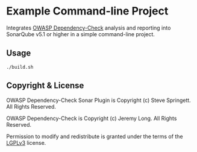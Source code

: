 Example Command-line Project
=====================================

Integrates [OWASP Dependency-Check] analysis and reporting into SonarQube v5.1 or higher in a simple command-line project.

Usage
-------------------

```
./build.sh
```

Copyright & License
-------------------

OWASP Dependency-Check Sonar Plugin is Copyright (c) Steve Springett. All Rights Reserved.

OWASP Dependency-Check is Copyright (c) Jeremy Long. All Rights Reserved.

Permission to modify and redistribute is granted under the terms of the [LGPLv3] license.

  [LGPLv3]: http://www.gnu.org/licenses/lgpl.txt
  [OWASP Dependency-Check]: https://www.owasp.org/index.php/OWASP_Dependency_Check
